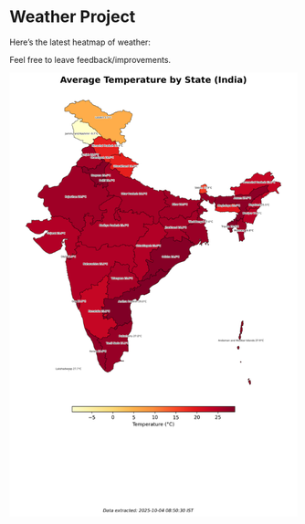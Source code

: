 # Weather Project

Here’s the latest heatmap of weather:

Feel free to leave feedback/improvements.

![India Heatmap](docs/assets/india_heatmap.png?v=E09280)
